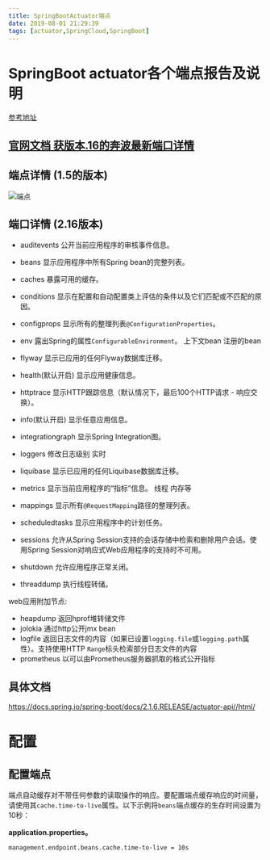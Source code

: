 ```yaml
---
title: SpringBootActuator端点
date: 2019-08-01 21:29:39
tags: [actuator,SpringCloud,SpringBoot]
---
```


# **SpringBoot actuator各个端点报告及说明**

[参考地址](https://blog.csdn.net/IT_faquir/article/details/80465725)

## [官网文档 获版本.16的奔波最新端口详情](https://docs.spring.io/spring-boot/docs/2.1.6.RELEASE/reference/htmlsingle/#production-ready)

## 端点详情 (1.5的版本)

![端点](/img/2019-08-01/actuator端点.png)

<!--more-->



## 端口详情 (2.16版本)

* auditevents       公开当前应用程序的审核事件信息。

* beans               显示应用程序中所有Spring bean的完整列表。

* caches             暴露可用的缓存。
* conditions        显示在配置和自动配置类上评估的条件以及它们匹配或不匹配的原因。  
* configprops     显示所有的整理列表`@ConfigurationProperties`。
* env                  露出Spring的属性`ConfigurableEnvironment`。 上下文bean 注册的bean
* flyway             显示已应用的任何Flyway数据库迁移。
* health(默认开启)             显示应用健康信息。
* httptrace              显示HTTP跟踪信息（默认情况下，最后100个HTTP请求 - 响应交换）。
* info(默认开启)     显示任意应用信息。
* integrationgraph   显示Spring Integration图。
* loggers       修改日志级别 实时
* liquibase     显示已应用的任何Liquibase数据库迁移。
* metrics      显示当前应用程序的“指标”信息。 线程 内存等
* mappings  显示所有`@RequestMapping`路径的整理列表。
* scheduledtasks  显示应用程序中的计划任务。
* sessions      允许从Spring Session支持的会话存储中检索和删除用户会话。使用Spring Session对响应式Web应用程序的支持时不可用。
* shutdown    允许应用程序正常关闭。
* threaddump   执行线程转储。

web应用附加节点:

* heapdump   返回hprof堆转储文件
* jolokia   通过http公开jmx bean
* logfile    返回日志文件的内容（如果已设置`logging.file`或`logging.path`属性）。支持使用HTTP `Range`标头检索部分日志文件的内容
* prometheus   以可以由Prometheus服务器抓取的格式公开指标

## 具体文档

https://docs.spring.io/spring-boot/docs/2.1.6.RELEASE/actuator-api//html/

# 配置

## 配置端点

端点自动缓存对不带任何参数的读取操作的响应。要配置端点缓存响应的时间量，请使用其`cache.time-to-live`属性。以下示例将`beans`端点缓存的生存时间设置为10秒：

**application.properties。** 

```
management.endpoint.beans.cache.time-to-live = 10s
```